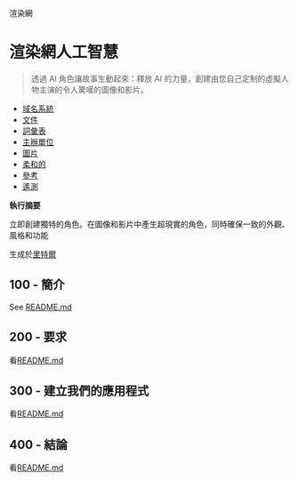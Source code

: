 渲染網

# 渲染網人工智慧

> 透過 AI 角色讓故事生動起來：釋放 AI 的力量，創建由您自己定制的虛擬人物主演的令人驚嘆的圖像和影片。

-   [域名系統](./DNS.md)
-   [文件](./DOCUMENTATION.md)
-   [詞彙表](./GLOSSARY.md)
-   [主辦單位](./HOSTS.md)
-   [圖片](./IMAGES.md)
-   [柔和的](./PODMAN.md)
-   [參考](./REFERENCES.md)
-   [遙測](./TELEMETRY.md)

**執行摘要**

立即創建獨特的角色。在圖像和影片中產生超現實的角色，同時確保一致的外觀、風格和功能

生成於[里特爾](https://app.rytr.me)

## 100 - 簡介

See [README.md](./100/README.md)

## 200 - 要求

看[README.md](./200/README.md)

## 300 - 建立我們的應用程式

看[README.md](./300/README.md)

## 400 - 結論

看[README.md](./400/README.md)
